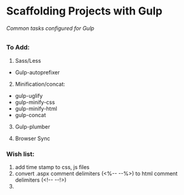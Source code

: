 # Scaffolding Projects with Gulp
###### Common tasks configured for Gulp


### To Add:

1. Sass/Less
- Gulp-autoprefixer

2. Minification/concat:
- gulp-uglify
- gulp-minify-css
- gulp-minify-html
- gulp-concat

3. Gulp-plumber

5. Browser Sync



### Wish list:
1. add time stamp to css, js files
2. convert .aspx comment delimiters (<%-- --%>) to html comment delimiters (<!-- --!>)
3.